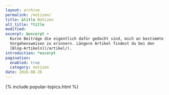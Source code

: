 ```yaml
---
layout: archive
permalink: /notizen/
title: &title Notizen
alt_title: *title
modified:
excerpt: &excerpt >
  Kurze Beiträge die eigentlich dafür gedacht sind, mich an bestimmte
  Vorgehensweisen zu erinnern. Längere Artikel findest du bei den
  [Blog-Artikeln](/artikel/).
introduction: *excerpt
pagination: 
  enabled: true
  category: notizen
date: 2016-08-26
---
```


{% include popular-topics.html %}
